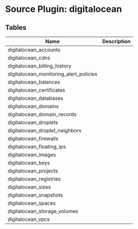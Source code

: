 # Source Plugin: digitalocean
## Tables
| Name          | Description   |
| ------------- | ------------- |
|digitalocean_accounts||
|digitalocean_cdns||
|digitalocean_billing_history||
|digitalocean_monitoring_alert_policies||
|digitalocean_balances||
|digitalocean_certificates||
|digitalocean_databases||
|digitalocean_domains||
|digitalocean_domain_records||
|digitalocean_droplets||
|digitalocean_droplet_neighbors||
|digitalocean_firewalls||
|digitalocean_floating_ips||
|digitalocean_images||
|digitalocean_keys||
|digitalocean_projects||
|digitalocean_registries||
|digitalocean_sizes||
|digitalocean_snapshots||
|digitalocean_spaces||
|digitalocean_storage_volumes||
|digitalocean_vpcs||